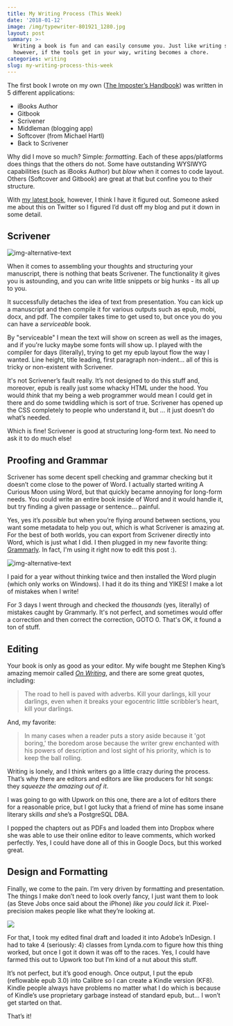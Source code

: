 ```yaml
---
title: My Writing Process (This Week)
date: '2018-01-12'
image: /img/typewriter-801921_1280.jpg
layout: post
summary: >-
  Writing a book is fun and can easily consume you. Just like writing software,
  however, if the tools get in your way, writing becomes a chore.
categories: writing
slug: my-writing-process-this-week
---
```


The first book I wrote on my own ([The Imposter’s Handbook](https://bigmachine.io/products/the-imposters-handbook)) was written in 5 different applications:

- iBooks Author
- Gitbook
- Scrivener
- Middleman (blogging app)
- Softcover (from Michael Hartl)
- Back to Scrivener

Why did I move so much? Simple: _formatting_. Each of these apps/platforms does things that the others do not. Some have outstanding WYSIWYG capabilities (such as iBooks Author) but _blow_ when it comes to code layout. Others (Softcover and Gitbook) are great at that but confine you to their structure.

With [my latest book](https://bigmachine.io/products/a-curious-moon), however, I think I have it figured out. Someone asked me about this on Twitter so I figured I’d dust off my blog and put it down in some detail.

## Scrivener

![img-alternative-text](/img/1515811760.png)

When it comes to assembling your thoughts and structuring your manuscript, there is nothing that beats Scrivener. The functionality it gives you is astounding, and you can write little snippets or big hunks - its all up to you.

It successfully detaches the idea of text from presentation. You can kick up a manuscript and then compile it for various outputs such as epub, mobi, docx, and pdf. The compiler takes time to get used to, but once you do you can have a _serviceable_ book.

By "serviceable" I mean the text will show on screen as well as the images, and if you're lucky maybe some fonts will show up. I played with the compiler for days (literally), trying to get my epub layout flow the way I wanted. Line height, title leading, first paragraph non-indent… all of this is tricky or non-existent with Scrivener.

It's not Scrivener’s fault really. It’s not designed to do this stuff and, moreover, epub is really just some whacky HTML under the hood. You would _think_ that my being a web programmer would mean I could get in there and do some twiddling which is sort of true. Scrivener has opened up the CSS completely to people who understand it, but … it just doesn’t do what’s needed.

Which is fine! Scrivener is good at structuring long-form text. No need to ask it to do much else!

## Proofing and Grammar

Scrivener has some decent spell checking and grammar checking but it doesn’t come close to the power of Word. I actually started writing A Curious Moon using Word, but that quickly became annoying for long-form needs. You could write an entire book inside of Word and it would handle it, but try finding a given passage or sentence… painful.

Yes, yes it’s _possible_ but when you’re flying around between sections, you want some metadata to help you out, which is what Scrivener is amazing at. For the best of both worlds, you can export from Scrivener directly into Word, which is just what I did. I then plugged in my new favorite thing: [Grammarly](https://www.grammarly.com). In fact, I'm using it right now to edit this post :).

![img-alternative-text](/img/1515811820.png)

I paid for a year without thinking twice and then installed the Word plugin (which only works on Windows). I had it do its thing and YIKES! I make a lot of mistakes when I write!

For 3 days I went through and checked the _thousands_ (yes, literally) of mistakes caught by Grammarly. It's not perfect, and sometimes would offer a correction and then correct the correction, GOTO 0. That's OK, it found a ton of stuff.

## Editing

Your book is only as good as your editor. My wife bought me Stephen King’s amazing memoir called _[On Writing](https://www.goodreads.com/book/show/10569.On_Writing)_, and there are some great quotes, including:

> The road to hell is paved with adverbs. Kill your darlings, kill your darlings, even when it breaks your egocentric little scribbler’s heart, kill your darlings.

And, my favorite:

> In many cases when a reader puts a story aside because it 'got boring,' the boredom arose because the writer grew enchanted with his powers of description and lost sight of his priority, which is to keep the ball rolling.

Writing is lonely, and I think writers go a little crazy during the process. That’s why there are editors and editors are like producers for hit songs: they _squeeze the amazing out of it_.

I was going to go with Upwork on this one, there are a lot of editors there for a reasonable price, but I got lucky that a friend of mine has some insane literary skills _and_ she’s a PostgreSQL DBA.

I popped the chapters out as PDFs and loaded them into Dropbox where she was able to use their online editor to leave comments, which worked perfectly. Yes, I could have done all of this in Google Docs, but this worked great.

## Design and Formatting

Finally, we come to the pain. I’m very driven by formatting and presentation. The things I make don’t need to look overly fancy, I just want them to look (as Steve Jobs once said about the iPhone) _like you could lick it_. Pixel-precision makes people like what they’re looking at.

![](https://blog.bigmachine.io/img/indesign.png)

For that, I took my edited final draft and loaded it into Adobe’s InDesign. I had to take 4 (seriously: 4) classes from Lynda.com to figure how this thing worked, but once I got it down it was off to the races. Yes, I could have farmed this out to Upwork too but I’m kind of a nut about this stuff.

It’s not perfect, but it’s good enough. Once output, I put the epub (reflowable epub 3.0) into Calibre so I can create a Kindle version (KF8). Kindle people always have problems no matter what I do which is because of Kindle’s use proprietary garbage instead of standard epub, but… I won’t get started on that.

That’s it!

